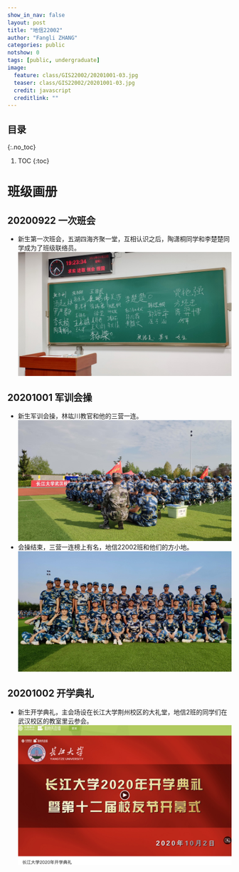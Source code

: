 ```yaml
---
show_in_nav: false
layout: post
title: "地信22002"
author: "Fangli ZHANG"
categories: public
notshow: 0
tags: [public, undergraduate]
image:
  feature: class/GIS22002/20201001-03.jpg
  teaser: class/GIS22002/20201001-03.jpg
  credit: javascript
  creditlink: ""
---
```


## 目录
{:.no_toc}
1. TOC
{:toc}


# 班级画册

## 20200922 一次班会

+   新生第一次班会，五湖四海齐聚一堂，互相认识之后，陶潇桐同学和李楚楚同学成为了班级联络员。
![长江大学武汉校区武教B312教室](../assets/img/class/GIS22002/20200922-01.jpg "长江大学武汉校区武教B312教室")

## 20201001 军训会操
+   新生军训会操，林竑川教官和他的三营一连。
![长江大学武汉校区运动场](../assets/img/class/GIS22002/20201001-01.jpg "长江大学武汉校区运动场")
+   会操结束，三营一连榜上有名，地信22002班和他们的方小地。
![长江大学武汉校区运动场](../assets/img/class/GIS22002/20201001-02.jpg "长江大学武汉校区运动场")

## 20201002 开学典礼
+   新生开学典礼，主会场设在长江大学荆州校区的大礼堂，地信2班的同学们在武汉校区的教室里云参会。
![长江大学武汉校区武教B106](../assets/img/class/GIS22002/20201002-01.jpg "长江大学武汉校区武教B106")
